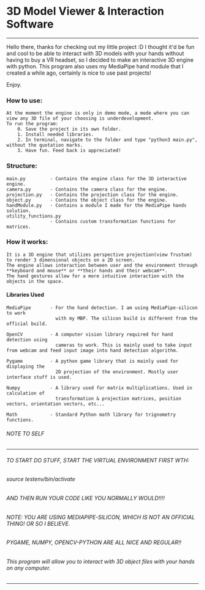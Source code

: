 # 3D Model Viewer & Interaction Software
---
Hello there, thanks for checking out my little project :D
I thought it'd be fun and cool to be able to interact with 3D models with your hands without having to buy a VR headset, so I decided to make an
interactive 3D engine with python. This program also uses my MediaPipe hand module that I created a while ago, certainly is nice to use past projects!

Enjoy. 

### How to use:
    At the moment the engine is only in demo mode, a mode where you can view any 3D file of your choosing is underdevelopment.
    To run the program:
        0. Save the project in its own folder.
        1. Install needed libraries.
        2. In terminal, navigate to the folder and type "python3 main.py", without the quotation marks.
        3. Have fun. Feed back is appreciated!

### Structure:
    main.py         - Contains the engine class for the 3D interactive engine.
    camera.py       - Contains the camera class for the engine.
    projection.py   - Contains the projection class for the engine.
    object.py       - Contains the object class for the engine.
    handModule.py   - Contains a module I made for the MediaPipe hands solution. 
    utility_functions.py
                    - Contains custom transformation functions for matrices.

### How it works:
    It is a 3D engine that utilizes perspective projection(view frustum) to render 3 dimensional objects on a 2D screen.
    The engine allows interaction between user and the environment through **keyboard and mouse** or **their hands and their webcam**. 
    The hand gestures allow for a more intuitive interaction with the objects in the space. 

#### Libraries Used
    MediaPipe       - For the hand detection. I am using MediaPipe-silicon to work 
                      with my MBP. The silicon build is different from the official build.
    
    OpenCV          - A computer vision library required for hand detection using
                      cameras to work. This is mainly used to take input from webcam and feed input image into hand detection algorithm.

    Pygame          - A python game library that is mainly used for displaying the 
                      2D projection of the environment. Mostly user interface stuff is used.
    
    Numpy           - A library used for matrix multiplications. Used in calculation of
                      transformation & projection matrices, position vectors, orientation vectors, etc...
    
    Math            - Standard Python math library for trignometry functions.


###### NOTE TO SELF
----

###### TO START DO STUFF, START THE VIRTUAL ENVIRONMENT FIRST WTH:
###### source testenv/bin/activate
###### AND THEN RUN YOUR CODE LIKE YOU NORMALLY WOULD!!!!

###### NOTE: YOU ARE USING MEDIAPIPE-SILICON, WHICH IS NOT AN OFFICIAL THING! OR SO I BELIEVE.
###### PYGAME, NUMPY, OPENCV-PYTHON ARE ALL NICE AND REGULAR!!
 
###### This program will allow you to interact with 3D object files with your hands on any computer.
----
